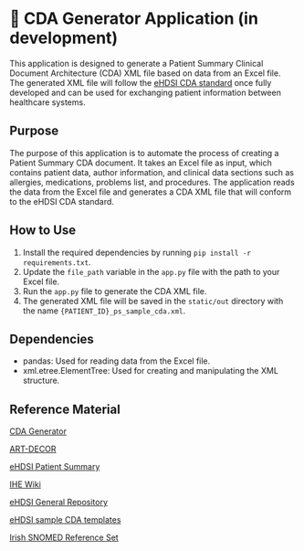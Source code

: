 # 🚧 CDA Generator Application (in development)

This application is designed to generate a Patient Summary Clinical Document Architecture (CDA) XML file based on data from an Excel file. The generated XML file will follow the <a href="https://art-decor.ehdsi.eu/art-decor/decor-templates--epsos-?section=templates&id=1.3.6.1.4.1.12559.11.10.1.3.1.1.3&effectiveDate=2024-04-19T10:03:32&language=en-US" target="_blank">eHDSI CDA standard</a> once fully developed and can be used for exchanging patient information between healthcare systems.

## Purpose

The purpose of this application is to automate the process of creating a Patient Summary CDA document. It takes an Excel file as input, which contains patient data, author information, and clinical data sections such as allergies, medications, problems list, and procedures. The application reads the data from the Excel file and generates a CDA XML file that will conform to the eHDSI CDA standard.

## How to Use

1. Install the required dependencies by running `pip install -r requirements.txt`.
2. Update the `file_path` variable in the `app.py` file with the path to your Excel file.
3. Run the `app.py` file to generate the CDA XML file.
4. The generated XML file will be saved in the `static/out` directory with the name `{PATIENT_ID}_ps_sample_cda.xml`.

## Dependencies

- pandas: Used for reading data from the Excel file.
- xml.etree.ElementTree: Used for creating and manipulating the XML structure.

## Reference Material 

<a href="https://gazelle.ihe.net/gazelle-documentation/CDA-Generator/user.html" target="_blank">CDA Generator</a>

<a href="https://art-decor.ehdsi.eu/" target="_blank">ART-DECOR</a>

<a href="https://art-decor.ehdsi.eu/art-decor/decor-templates--epsos-?section=templates&id=1.3.6.1.4.1.12559.11.10.1.3.1.1.3&effectiveDate=2024-04-19T10:03:32&language=en-US" target="_blank">eHDSI Patient Summary</a>

<a href="https://wiki.ihe.net/index.php/Main_Page" target="_blank">IHE Wiki</a>

<a href="https://code.europa.eu/ehdsi/ehdsi-general-repository" target="_blank">eHDSI General Repository</a>

<a href="https://code.europa.eu/ehdsi/ehdsi-general-repository/-/tree/e521266708aac6e47a1e78f243c178bc0eb7d3b2/cda%20documents" target="_blank">eHDSI sample CDA templates</a>

<a href="https://www.ehealthireland.ie/technology-and-transformation-functions/standards-and-shared-care-records-sscr/standards-and-terminologies/snomed-ct/" target="_blank">Irish SNOMED Reference Set</a>